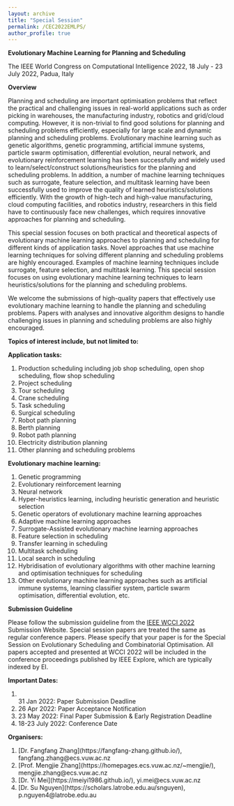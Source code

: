 ```yaml
---
layout: archive
title: "Special Session"
permalink: /CEC2022EMLPS/
author_profile: true
---
```


**Evolutionary Machine Learning for Planning and Scheduling**

The IEEE World Congress on Computational Intelligence 2022, 18 July - 23 July 2022, Padua, Italy

**Overview**


Planning and scheduling are important optimisation problems that reflect the practical and challenging issues in real-world applications such as order picking in warehouses, the manufacturing industry, robotics and grid/cloud computing. However, it is non-trivial to find good solutions for planning and scheduling problems efficiently, especially for large scale and dynamic planning and scheduling problems. Evolutionary machine learning such as genetic algorithms, genetic programming, artificial immune systems, particle swarm optimisation, differential evolution, neural network, and evolutionary reinforcement learning has been successfully and widely used to learn/select/construct solutions/heuristics for the planning and scheduling problems. In addition, a number of machine learning techniques such as surrogate, feature selection, and multitask learning have been successfully used to improve the quality of learned heuristics/solutions efficiently. With the growth of high-tech and high-value manufacturing, cloud computing facilities, and robotics industry, researchers in this field have to continuously face new challenges, which requires innovative approaches for planning and scheduling.

This special session focuses on both practical and theoretical aspects of evolutionary machine learning approaches to planning and scheduling for different kinds of application tasks. Novel approaches that use machine learning techniques for solving different planning and scheduling problems are highly encouraged. Examples of machine learning techniques include surrogate, feature selection, and multitask learning. This special session focuses on using evolutionary machine learning techniques to learn heuristics/solutions for the planning and scheduling problems.

We welcome the submissions of high-quality papers that effectively use evolutionary machine learning to handle the planning and scheduling problems. Papers with analyses and innovative algorithm designs to handle challenging issues in planning and scheduling problems are also highly encouraged.


**Topics of interest include, but not limited to:**

**Application tasks:**
<ol>
<li> Production scheduling including job shop scheduling, open shop scheduling, flow shop scheduling </li>
<li> Project scheduling </li> 
<li> Tour scheduling </li>
<li> Crane scheduling </li>
<li> Task scheduling</li>
<li> Surgical scheduling </li>
<li> Robot path planning</li>
<li> Berth planning</li>
<li> Robot path planning</li>
<li> Electricity distribution planning </li>
<li> Other planning and scheduling problems </li>
</ol>


**Evolutionary machine learning:**
<ol>
<li> Genetic programming </li> 
<li> Evolutionary reinforcement learning </li> 
<li> Neural network </li> 
<li> Hyper-heuristics learning, including heuristic generation and heuristic selection </li> 
<li> Genetic operators of evolutionary machine learning approaches </li> 
<li> Adaptive machine learning approaches </li> 
<li> Surrogate-Assisted evolutionary machine learning approaches </li> 
<li> Feature selection in scheduling </li> 
<li> Transfer learning in scheduling </li> 
<li> Multitask scheduling </li> 
<li> Local search in scheduling </li> 
<li> Hybridisation of evolutionary algorithms with other machine learning and optimisation techniques for scheduling </li> 
<li> Other evolutionary machine learning approaches such as artificial immune systems, learning classifier system, particle swarm optimisation, differential evolution, etc. </li> 
</ol>

**Submission Guideline**

Please follow the submission guideline from the [IEEE WCCI 2022](https://wcci2022.org/) Submission Website. Special session papers are treated the same as regular conference papers. Please specify that your paper is for the Special Session on Evolutionary Scheduling and Combinatorial Optimisation. All papers accepted and presented at WCCI 2022 will be included in the conference proceedings published by IEEE Explore, which are typically indexed by EI.

**Important Dates:**
<ol>
<li> <br>31 Jan 2022: Paper Submission Deadline</br> </li> 
<li> 26 Apr 2022: Paper Acceptance Notification </li> 
<li> 23 May 2022: Final Paper Submission & Early Registration Deadline </li> 
<li> 18-23 July 2022: Conference Date </li> 
</ol>

**Organisers:**
<ol>
<li> [Dr. Fangfang Zhang](https://fangfang-zhang.github.io/), fangfang.zhang@ecs.vuw.ac.nz </li> 
<li> [Prof. Mengjie Zhang](https://homepages.ecs.vuw.ac.nz/~mengjie/), mengjie.zhang@ecs.vuw.ac.nz </li> 
<li> [Dr. Yi Mei](https://meiyi1986.github.io/), yi.mei@ecs.vuw.ac.nz</li> 
<li> [Dr. Su Nguyen](https://scholars.latrobe.edu.au/snguyen), p.nguyen4@latrobe.edu.au </li> 
</ol>
